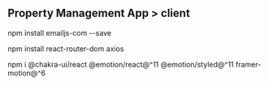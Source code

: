 ## Property Management App > client

npm install emailjs-com --save

npm install react-router-dom axios

npm i @chakra-ui/react @emotion/react@^11 @emotion/styled@^11 framer-motion@^6
